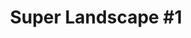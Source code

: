 ---
ee_id: '185'
site: '1'
type: '2'
long_id: '2005-021 Super Landscape #1'
url: 2005-021-super-landscape-1
title: 'Super Landscape #1'
year: '2005'
medium: NES and Famicom Cartridge mods
commission:
add_credit:
dims:
pitch: "​Landscape made from my projects Super Mario Clouds and F1 Racer."
ps: "​This wasn’t supposed to be a new thing, but after installing two of my projects
  together, Super Mario Clouds, and F1 Racer, I liked it so much, I decided it was
  a new project. But yeah, this is just two earlier things installed together."
live_url:
related: |-
  [7] [2002-001-super-mario-clouds] 2002-001 Super Mario Clouds
  [15] [2004-002-f1-racer-mod] 2004-002 F1 Racer Mod (aka Japanese Driving Game)
  [4228] [2013-196-quickoffice] 2013-196 QuickOffice
  [4281] [2015-068-quickoffice] 2015-068 QuickOffice
youtube:
imgs: super-landscape-2005-021-install-database-migros-unknown.jpg
subheading:
year2: '2005'
download:
add_credits:
related_code:
layout: things-i-made
---
